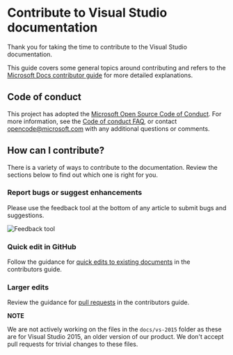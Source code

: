 # Contribute to Visual Studio documentation

Thank you for taking the time to contribute to the Visual Studio documentation.

This guide covers some general topics around contributing and refers to the [Microsoft Docs contributor guide](https://learn.microsoft.com/contribute) for more detailed explanations.

## Code of conduct

This project has adopted the [Microsoft Open Source Code of Conduct](https://opensource.microsoft.com/codeofconduct/). For more information, see the [Code of conduct FAQ](https://opensource.microsoft.com/codeofconduct/faq/), or contact [opencode@microsoft.com](mailto:opencode@microsoft.com) with any additional questions or comments.

## How can I contribute?

There is a variety of ways to contribute to the documentation. Review the sections below to find out which one is right for you.

### Report bugs or suggest enhancements

Please use the feedback tool at the bottom of any article to submit bugs and suggestions.

![Feedback tool](media/feedback-tool.png)

### Quick edit in GitHub

Follow the guidance for [quick edits to existing documents](https://learn.microsoft.com/contribute/#quick-edits-to-existing-documents) in the contributors guide.

### Larger edits

Review the guidance for [pull requests](https://learn.microsoft.com/contribute/how-to-write-workflows-major#pull-request-processing) in the contributors guide.

**NOTE**

We are not actively working on the files in the `docs/vs-2015` folder as these are for Visual Studio 2015, an older version of our product. We don't accept pull requests for trivial changes to these files.

